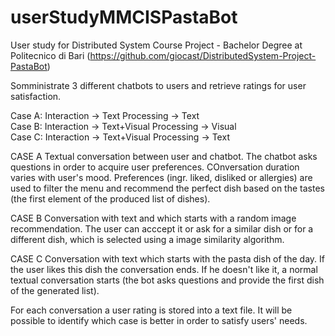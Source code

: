 # userStudyMMCISPastaBot
User study for Distributed System Course Project - Bachelor Degree at Politecnico di Bari
(https://github.com/giocast/DistributedSystem-Project-PastaBot)

Somministrate 3 different chatbots to users and retrieve ratings for user satisfaction. 


Case A:  Interaction -> Text          Processing -> Text          
Case B:  Interaction -> Text+Visual   Processing -> Visual                   
Case C:  Interaction -> Text+Visual   Processing -> Text
          
                 

CASE A
Textual conversation between user and chatbot. The chatbot asks questions in order to acquire user preferences. COnversation duration varies with user's mood. Preferences (ingr. liked, disliked or allergies) are used to filter the menu and recommend the perfect dish based on the tastes (the first element of the produced list of dishes). 

CASE B
Conversation with text and which starts with a random image recommendation. The user can acccept it or ask for a similar dish or for a different dish, which is selected using a image similarity algorithm. 

CASE C
Conversation with text which starts with the pasta dish of the day. If the user likes this dish the conversation ends. If he doesn't like it, a normal textual conversation starts (the bot asks questions and provide the first dish of the generated list). 


For each conversation a user rating is stored into a text file. It will be possible to identify which case is better in order to satisfy users' needs. 
